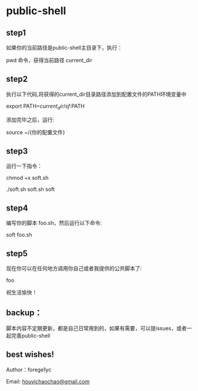 # public-shell
## step1

如果你的当前路径是public-shell主目录下，执行：

pwd 命令，获得当前路径 current_dir

## step2

执行以下代码,将获得的current_dir目录路径添加到配置文件的PATH环境变量中

export PATH=${current_dir}/sf:$PATH

添加完毕之后，运行:

source ~/{你的配置文件}

## step3
运行一下指令：

chmod +x soft.sh

./soft.sh soft.sh soft

## step4

编写你的脚本 foo.sh，然后运行以下命令:

soft foo.sh

## step5

现在你可以在任何地方调用你自己或者我提供的公共脚本了: 

foo

祝生活愉快！ 

## backup：
脚本内容不定期更新，都是自己日常用到的，如果有需要，可以提issues，或者一起完善public-shell

## best wishes!

Author：forege1yc

Email: houyichaochao@gmail.com



